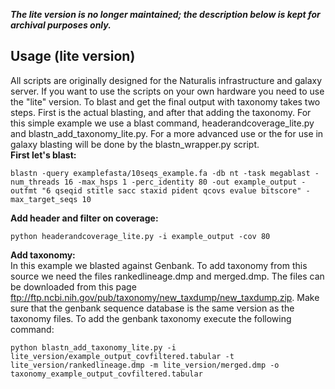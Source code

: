 ***The lite version is no longer maintained; the description below is kept for archival purposes only.***  

## Usage (lite version)
All scripts are originally designed for the Naturalis infrastructure and galaxy server. If you want to use the scripts on your own hardware you need to use the "lite" version. To blast and get the final output with taxonomy takes two steps. First is the actual blasting, and after that adding the taxonomy. For this simple example we use a blast command, headerandcoverage_lite.py and blastn_add_taxonomy_lite.py. For a more advanced use or the for use in galaxy blasting will be done by the blastn_wrapper.py script.
<br />
**First let's blast:**<br />
```
blastn -query examplefasta/10seqs_example.fa -db nt -task megablast -num_threads 16 -max_hsps 1 -perc_identity 80 -out example_output -outfmt "6 qseqid stitle sacc staxid pident qcovs evalue bitscore" -max_target_seqs 10
```
**Add header and filter on coverage:**<br />
```
python headerandcoverage_lite.py -i example_output -cov 80
```
**Add taxonomy:**<br />
In this example we blasted against Genbank. To add taxonomy from this source we need the files rankedlineage.dmp and merged.dmp. The files can be downloaded from this page ftp://ftp.ncbi.nih.gov/pub/taxonomy/new_taxdump/new_taxdump.zip. Make sure that the genbank sequence database is the same version as the taxonomy files. To add the genbank taxonomy execute the following command:
```
python blastn_add_taxonomy_lite.py -i lite_version/example_output_covfiltered.tabular -t lite_version/rankedlineage.dmp -m lite_version/merged.dmp -o taxonomy_example_output_covfiltered.tabular
```





